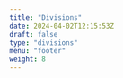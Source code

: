 ```yaml
---
title: "Divisions"
date: 2024-04-02T12:15:53Z
draft: false
type: "divisions"
menu: "footer"
weight: 8
---
```


